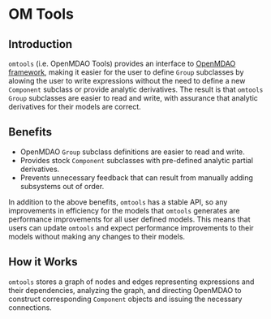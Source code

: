 OM Tools
========

Introduction
------------

`omtools` (i.e. OpenMDAO Tools) provides an interface to [OpenMDAO
framework](https://openmdao.org/), making it easier for the user to
define ``Group`` subclasses by alowing the user to write expressions
without the need to define a new ``Component`` subclass or provide
analytic derivatives.
The result is that ``omtools`` ``Group`` subclasses are easier to read
and write, with assurance that analytic derivatives for their models are
correct.

Benefits
--------

- OpenMDAO ``Group`` subclass definitions are easier to read and
  write.
- Provides stock ``Component`` subclasses with pre-defined analytic
  partial derivatives.
- Prevents unnecessary feedback that can result from manually adding
  subsystems out of order.

In addition to the above benefits, ``omtools`` has a stable API, so any
improvements in efficiency for the models that ``omtools`` generates are
performance improvements for all user defined models.
This means that users can update ``omtools`` and expect performance
improvements to their models without making any changes to their models.

How it Works
------------

``omtools`` stores a graph of nodes and edges representing
expressions and their dependencies, analyzing the graph, and directing
OpenMDAO to construct corresponding ``Component`` objects and issuing
the necessary connections.

